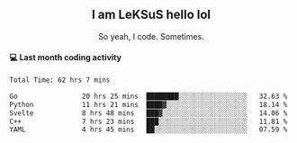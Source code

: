 <h2 align="center">I am LeKSuS hello lol</h2>
<p align="center">So yeah, I code. Sometimes.</p>

#### :computer: Last month coding activity
<!--START_SECTION:waka-->

```txt
Total Time: 62 hrs 7 mins

Go                20 hrs 25 mins  ████████░░░░░░░░░░░░░░░░░   32.63 %
Python            11 hrs 21 mins  ████▓░░░░░░░░░░░░░░░░░░░░   18.14 %
Svelte            8 hrs 48 mins   ███▓░░░░░░░░░░░░░░░░░░░░░   14.06 %
C++               7 hrs 23 mins   ███░░░░░░░░░░░░░░░░░░░░░░   11.81 %
YAML              4 hrs 45 mins   ██░░░░░░░░░░░░░░░░░░░░░░░   07.59 %
```

<!--END_SECTION:waka-->

